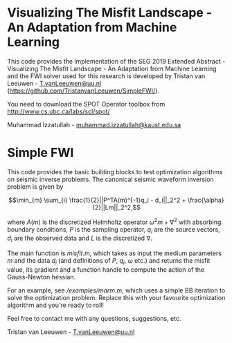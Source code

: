 Visualizing The Misfit Landscape - An Adaptation from Machine Learning
=========

This code provides the implementation of the SEG 2019 Extended Abstract - Visualizing The Misfit Landscape - An Adaptation from Machine Learning and the FWI solver used for this research is developed by Tristan van Leeuwen - T.vanLeeuwen@uu.nl (https://github.com/TristanvanLeeuwen/SimpleFWI/).

You need to download the SPOT Operator toolbox from http://www.cs.ubc.ca/labs/scl/spot/

Muhammad Izzatullah - muhammad.izzatullah@kaust.edu.sa



Simple FWI
==========
This code provides the basic building blocks to test optimization algorithms on seismic inverse problems.
The canonical seismic waveform inversion problem is given by

$$\min_{m} \sum_{i} \frac{1}{2}||P^TA(m)^{-1}q_i - d_i||_2^2 + \frac{\alpha}{2}||Lm||_2^2,$$

where $A(m)$ is the discretized Helmholtz operator $\omega^2 m + \nabla^2$ with absorbing boundary conditions, 
$P$ is the sampling operator, $q_i$ are the source vectors, $d_i$ are the observed data and $L$ is the discretized 
$\nabla$.

The main function is *misfit.m*, which takes as input the medium parameters $m$ and the data $d_i$ (and definitions of $P$, $q_i$, $\omega$ etc.) and returns the misfit value, its gradient and a function handle to compute the action of the Gauss-Newton hessian.

For an example, see */examples/marm.m*, which uses a simple BB iteration to solve the optimization problem. 
Replace this with your favourite optimization algorithm and you're ready to roll!

Feel free to contact me with any questions, suggestions, etc.

Tristan van Leeuwen - T.vanLeeuwen@uu.nl
 
